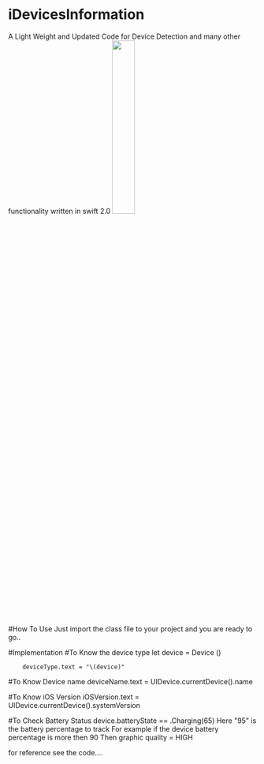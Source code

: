 # iDevicesInformation

A Light Weight and Updated Code for Device Detection and many other functionality  written in swift 2.0
<img src="https://cloud.githubusercontent.com/assets/13949425/12014597/7836da1e-ad55-11e5-97ea-0dee94a825c7.png" width="30%"></img> 

#How To Use
Just import the class file to your project and you are ready to go..

#Implementation
#To Know the device type
        let device = Device ()

        deviceType.text = "\(device)"
        
#To Know Device name
         deviceName.text = UIDevice.currentDevice().name

#To Know iOS Version 
         iOSVersion.text = UIDevice.currentDevice().systemVersion

#To Check Battery Status
         device.batteryState == .Charging(65)
Here "95" is the battery percentage to track
For example if the device battery percentage is more then 90
Then graphic quality = HIGH

for reference see the code....
